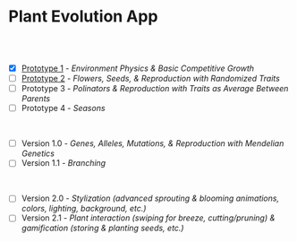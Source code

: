 # Plant Evolution App

<br>
<br>

- [X] [Prototype 1](https://github.com/matthewmain/plant_evolution_app/tree/master/prototype_1) - _Environment Physics & Basic Competitive Growth_  
- [ ] [Prototype 2](https://github.com/matthewmain/plant_evolution_app/tree/master/prototype_2) - _Flowers, Seeds, & Reproduction with Randomized Traits_  
- [ ] Prototype 3 - _Polinators & Reproduction with Traits as Average Between Parents_  
- [ ] Prototype 4 - _Seasons_

<br>

- [ ] Version 1.0 - _Genes, Alleles, Mutations, & Reproduction with Mendelian Genetics_  
- [ ] Version 1.1 - _Branching_

<br>

- [ ] Version 2.0 - _Stylization (advanced sprouting & blooming animations, colors, lighting, background, etc.)_ 
- [ ] Version 2.1 - _Plant interaction (swiping for breeze, cutting/pruning) & gamification (storing & planting seeds, etc.)_

<br>
<br>
<br>
